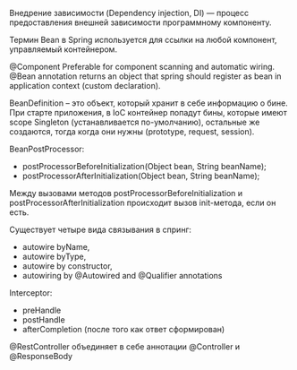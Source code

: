 Внедрение зависимости (Dependency injection, DI) — процесс предоставления внешней зависимости программному компоненту. 

Термин Bean в Spring используется для ссылки на любой компонент, управляемый контейнером.

@Component Preferable for component scanning and automatic wiring.
@Bean annotation returns an object that spring should register as bean in application context (custom declaration).

BeanDefinition – это объект, который хранит в себе информацию о бине.
При старте приложения, в IoC контейнер попадут бины, которые имеют scope Singleton (устанавливается по-умолчанию), остальные же создаются, тогда когда они нужны (prototype, request, session).

BeanPostProcessor:
- postProcessorBeforeInitialization(Object bean, String beanName);
- postProcessorAfterInitialization(Object bean, String beanName);

Между вызовами методов postProcessorBeforeInitialization и postProcessorAfterInitialization происходит вызов init-метода, если он есть.

Существует четыре вида связывания в спринг:
- autowire byName,
- autowire byType,
- autowire by constructor,
- autowiring by @Autowired and @Qualifier annotations

Interceptor:
- preHandle
- postHandle
- afterCompletion (после того как ответ сформирован)

@RestController объединяет в себе аннотации @Controller и @ResponseBody

